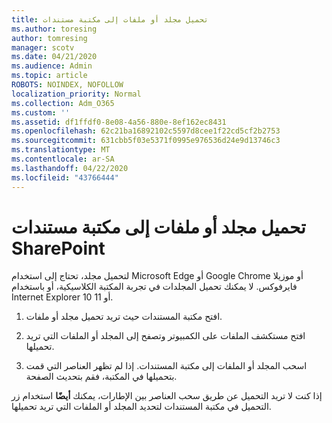 ```yaml
---
title: تحميل مجلد أو ملفات إلى مكتبة مستندات
ms.author: toresing
author: tomresing
manager: scotv
ms.date: 04/21/2020
ms.audience: Admin
ms.topic: article
ROBOTS: NOINDEX, NOFOLLOW
localization_priority: Normal
ms.collection: Adm_O365
ms.custom: ''
ms.assetid: df1ffdf0-8e08-4a56-880e-8ef162ec8431
ms.openlocfilehash: 62c21ba16892102c5597d8cee1f22cd5cf2b2753
ms.sourcegitcommit: 631cbb5f03e5371f0995e976536d24e9d13746c3
ms.translationtype: MT
ms.contentlocale: ar-SA
ms.lasthandoff: 04/22/2020
ms.locfileid: "43766444"
---
```

# <a name="upload-a-folder-or-files-to-a-sharepoint-document-library"></a>تحميل مجلد أو ملفات إلى مكتبة مستندات SharePoint

لتحميل مجلد، تحتاج إلى استخدام Microsoft Edge أو Google Chrome أو موزيلا فايرفوكس. لا يمكنك تحميل المجلدات في تجربة المكتبة الكلاسيكية، أو باستخدام Internet Explorer 10 أو 11.
  
1. افتح مكتبة المستندات حيث تريد تحميل مجلد أو ملفات.
    
2. افتح مستكشف الملفات على الكمبيوتر وتصفح إلى المجلد أو الملفات التي تريد تحميلها.
    
3. اسحب المجلد أو الملفات إلى مكتبة المستندات. إذا لم تظهر العناصر التي قمت بتحميلها في المكتبة، فقم بتحديث الصفحة. 
    
إذا كنت لا تريد التحميل عن طريق سحب العناصر بين الإطارات، يمكنك **أيضًا** استخدام زر التحميل في مكتبة المستندات لتحديد المجلد أو الملفات التي تريد تحميلها. 
  

